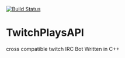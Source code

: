 [![Build Status](https://travis-ci.org/hurnhu/TwitchPlaysAPI.svg?branch=master)](https://travis-ci.org/hurnhu/TwitchPlaysAPI)
# TwitchPlaysAPI
cross compatible twitch IRC Bot Written in C++

